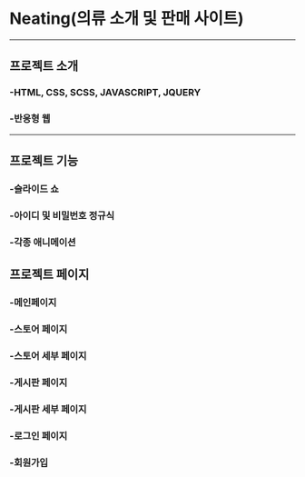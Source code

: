 # Neating(의류 소개 및 판매 사이트)

<hr/>

## 프로젝트 소개

### -HTML, CSS, SCSS, JAVASCRIPT, JQUERY
### -반응형 웹

<hr/>

## 프로젝트 기능

### -슬라이드 쇼
### -아이디 및 비밀번호 정규식
### -각종 애니메이션

## 프로젝트 페이지

### -메인페이지
### -스토어 페이지
### -스토어 세부 페이지
### -게시판 페이지
### -게시판 세부 페이지
### -로그인 페이지
### -회원가입 
